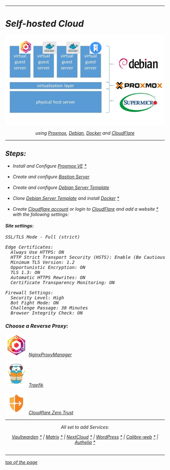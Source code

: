   
---  
  
# *Self-hosted Cloud*
  
<p align="center">
  <img src="https://github.com/vdarkobar/Home-Cloud/blob/main/shared/infrastructure.webp">
</p>
  
<p align="center">
<i>using <a href="https://www.proxmox.com/">Proxmox</a>, <a href="https://www.debian.org/">Debian</a>, <a href="https://www.docker.com/">Docker</a> and <a href="https://cloudflare.com/">CloudFlare</a>  
</p>  
  
---  
  
## Steps:
  
- Install and Configure <a href="https://github.com/vdarkobar/Home-Cloud/blob/main/shared/Proxmox.md#proxmox">Proxmox VE</a> <a href="https://www.proxmox.com/">*</a>
  <br><br>
- Create and configure <a href="https://github.com/vdarkobar/Home-Cloud/blob/main/shared/Bastion.md#bastion">Bastion Server</a>
  <br><br>
- Create and configure <a href="https://github.com/vdarkobar/Home-Cloud/blob/main/shared/Debian.md#debian">Debian Server Template</a>
  <br><br>
- Clone <a href="https://github.com/vdarkobar/Home-Cloud/blob/main/shared/Debian.md">Debian Server Template</a> and install <a href="https://github.com/vdarkobar/Home-Cloud/blob/main/shared/Docker.md">Docker</a> <a href="https://www.docker.com/">*</a>
  <br><br>
- Create <a href="https://dash.cloudflare.com/sign-up">Cloudflare account</a> or login to <a href="https://dash.cloudflare.com/">CloudFlare</a> and add a website <a href="https://support.cloudflare.com/hc/en-us/articles/201720164-Creating-a-Cloudflare-account-and-adding-a-website">*</a> with the following settings:
  
#### Site settings:  

<pre>
SSL/TLS Mode - Full (strict)  

Edge Certificates:  
  Always Use HTTPS: ON  
  HTTP Strict Transport Security (HSTS): Enable (Be Cautious)  
  Minimum TLS Version: 1.2  
  Opportunistic Encryption: ON  
  TLS 1.3: ON  
  Automatic HTTPS Rewrites: ON  
  Certificate Transparency Monitoring: ON   
  
Firewall Settings:  
  Security Level: High  
  Bot Fight Mode: ON  
  Challenge Passage: 30 Minutes  
  Browser Integrity Check: ON  
</pre>
  
### Choose a Reverse Proxy:
  
  
<p align="left">
  <img src="https://github.com/vdarkobar/Home-Cloud/blob/main/shared/npm.webp"> <a href="https://github.com/vdarkobar/NPM#nginx-proxy-manager">NginxProxyManager</a>
</p>
  
<p align="left">
  <img src="https://github.com/vdarkobar/Home-Cloud/blob/main/shared/traefik-logo.webp"> <a href="https://github.com/vdarkobar/Home-Cloud/blob/main/README.md#choose-a-reverse-proxy">Traefik</a>
</p>
  
<p align="left">
  <img src="https://github.com/vdarkobar/Home-Cloud/blob/main/shared/cloudflare-zero-trust.webp"> <a href="https://github.com/vdarkobar/Home-Cloud/blob/main/README.md#choose-a-reverse-proxy">Cloudflare Zero Trust</a>
</p>
  
---  
  
<p align="center">
  All set to add Services:
</p>
  
  
<p align="center">
  <a href="https://github.com/vdarkobar/Vaultwarden">Vaultwarden</a> <a href="https://github.com/dani-garcia/vaultwarden">*</a> |  
  <a href="https://github.com/vdarkobar/Matrix">Matrix</a> <a href="https://matrix.org/">*</a> |  
  <a href="https://github.com/vdarkobar/NC">NextCloud</a> <a href="https://nextcloud.com/">*</a> |  
  <a href="https://github.com/vdarkobar/WP">WordPress</a> <a href="https://wordpress.com/">*</a> |  
  <a href="https://github.com/vdarkobar/Calibre-web">Calibre-web</a> <a href="https://github.com/janeczku/calibre-web">*</a> |  
  <a href="https://github.com/vdarkobar/Authelia">Authelia</a> <a href="https://www.authelia.com/">*</a>  
  <br><br>
</p>  
  
---  
  
  
<a href="https://github.com/vdarkobar/Home-Cloud/blob/main/README.md#self-hosted-cloud">top of the page</a>
